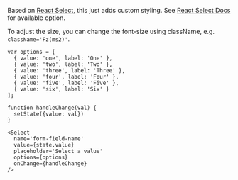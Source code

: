 Based on [React Select](https://github.com/JedWatson/react-select), this just
adds custom styling.
See [React Select Docs](https://github.com/JedWatson/react-select) for available
option.

To adjust the size, you can change the font-size using className,
e.g. `className='Fz(ms2)'`.

    var options = [
      { value: 'one', label: 'One' },
      { value: 'two', label: 'Two' },
      { value: 'three', label: 'Three' },
      { value: 'four', label: 'Four' },
      { value: 'five', label: 'Five' },
      { value: 'six', label: 'Six' }
    ];

    function handleChange(val) {
      setState({value: val})
    }

    <Select
      name='form-field-name'
      value={state.value}
      placeholder='Select a value'
      options={options}
      onChange={handleChange}
    />
